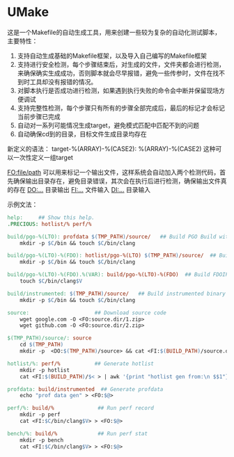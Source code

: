 # UMake

这是一个Makefile的自动生成工具，用来创建一些较为复杂的自动化测试脚本，主要特性：

1. 支持自动生成基础的Makefile框架，以及导入自己编写的Makefile框架
2. 支持进行安全检测，每个步骤结束后，对生成的文件，文件夹都会进行检测，来确保确实生成成功，否则脚本就会尽早报错，避免一些传参时，文件在找不到时工具却没有报错的情况。
3. 对脚本执行是否成功进行检测，如果遇到执行失败的命令会中断并保留现场方便调试
4. 支持完整性检测，每个步骤只有所有的步骤全部完成后，最后的标记才会标记当前步骤已完成
5. 自动对一系列可能情况生成target，避免模式匹配中匹配不到的问题
6. 自动确保cd到的目录，目标文件生成目录均存在

新定义的语法：
target-%(ARRAY)-%(CASE2): %(ARRAY)-%(CASE2)   这种可以一次性定义一组target

<FO:file/path> 可以用来标记一个输出文件，这样系统会自动加入两个检测代码，首先确保输出目录存在，避免目录错误，其次会在执行后进行检测，确保输出文件真的存在
<DO:...> 目录输出
<FI:...> 文件输入
<DI:...> 目录输入

示例文法：

```makefile
help:     ## Show this help.
.PRECIOUS: hotlist/% perf/%

build/pgo-%(LTO): profdata $(TMP_PATH)/source/   ## Build PGO Build with FullLTO
	mkdir -p $C/bin && touch $C/bin/clang

build/pgo-%(LTO)-%(FDO): hotlist/pgo-%(LTO) $(TMP_PATH)/source/  ## Build PGO-LTO FDOIPRA versions
	mkdir -p $C/bin && touch $C/bin/clang 

build/pgo-%(LTO)-%(FDO).%(VAR): build/pgo-%(LTO)-%(FDO)  ## Build FDOIPRA variant versions
	touch $C/bin/clang$V

build/instrumented: $(TMP_PATH)/source/   ## Build instrumented binary
	mkdir -p $C/bin && touch $C/bin/clang

source:  					## Download source code
	wget google.com -O <FO:source.dir/1.zip>
	wget github.com -O <FO:source.dir/2.zip>

$(TMP_PATH)/source/: source   
	cd $(TMP_PATH)
	mkdir -p  <DO:$(TMP_PATH)/source> && cat <FI:$(BUILD_PATH)/source.dir/1.zip> > $(TMP_PATH)/source/1.c

hotlist/%: perf/%  			## Generate hotlist
	mkdir -p hotlist
	cat <FI:$(BUILD_PATH)/$< > | awk '{print "hotlist gen from:\n $$1"}' > <FO:$@>

profdata: build/instrumented  ## Generate profdata
	echo "prof data gen" > <FO:$@>

perf/%: build/%              ## Run perf record
	mkdir -p perf
	cat <FI:$C/bin/clang$V> > <FO:$@>

bench/%: build/%             ## Run perf stat
	mkdir -p bench
	cat <FI:$C/bin/clang$V> > <FO:$@>
  
```
